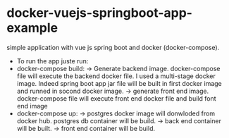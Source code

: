 # docker-vuejs-springboot-app-example
simple application with vue js spring boot and docker (docker-compose).

- To run the app juste run:
 - docker-compose build:
    -> Generate backend image. docker-compose file will execute
    the backend docker file. I used a multi-stage docker image. Indeed spring boot app jar file will be built in first docker image and runned in socond docker image.
    -> generate front end image. docker-compose file will execute front end docker file and build font end image
 - docker-compose up:
   -> postgres docker image will donwloded from docker hub. postgres db container will be build.
   -> back end container will be built.
   -> front end container will be build.
